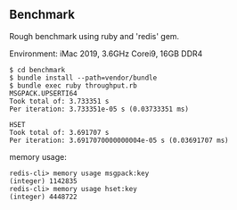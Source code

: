 ## Benchmark

Rough benchmark using ruby and 'redis' gem.

Environment: iMac 2019, 3.6GHz Corei9, 16GB DDR4

```
$ cd benchmark
$ bundle install --path=vendor/bundle 
$ bundle exec ruby throughput.rb
MSGPACK.UPSERTI64
Took total of: 3.733351 s
Per iteration: 3.733351e-05 s (0.03733351 ms)

HSET
Took total of: 3.691707 s
Per iteration: 3.6917070000000004e-05 s (0.03691707 ms)
```

memory usage:

```
redis-cli> memory usage msgpack:key
(integer) 1142835
redis-cli> memory usage hset:key
(integer) 4448722
```
